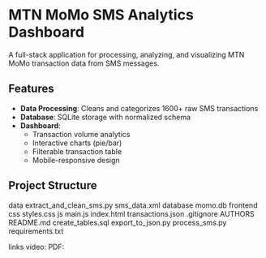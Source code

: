 # MTN MoMo SMS Analytics Dashboard

A full-stack application for processing, analyzing, and visualizing MTN MoMo transaction data from SMS messages.

## Features
- **Data Processing**: Cleans and categorizes 1600+ raw SMS transactions
- **Database**: SQLite storage with normalized schema
- **Dashboard**:
  - Transaction volume analytics
  - Interactive charts (pie/bar)
  - Filterable transaction table
  - Mobile-responsive design

## Project Structure


data
  extract_and_clean_sms.py
  sms_data.xml
database
  momo.db
frontend
 css
  styles.css
 js
  main.js
 index.html
 transactions.json
.gitignore
AUTHORS
README.md
create_tables.sql
export_to_json.py
process_sms.py
requirements.txt

links video:
PDF:
